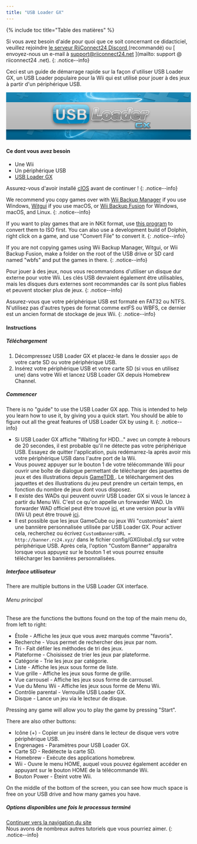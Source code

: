 ```yaml
---
title: "USB Loader GX"
---
```


{% include toc title="Table des matières" %}

Si vous avez besoin d'aide pour quoi que ce soit concernant ce didacticiel, veuillez rejoindre [ le serveur RiiConnect24 Discord ](https://discord.gg/rc24) (recommandé) ou \[ envoyez-nous un e-mail à support@riiconnect24.net \](mailto: support @ riiconnect24 .net).
{: .notice--info}

Ceci est un guide de démarrage rapide sur la façon d'utiliser USB Loader GX, un USB Loader populaire pour la Wii qui est utilisé pour jouer à des jeux à partir d'un périphérique USB.

![USB Loader GX](/images/usbloadergx.png)

#### Ce dont vous avez besoin

* Une Wii
* Un périphérique USB
* [USB Loader GX](https://hbb1.oscwii.org/hbb/usbloader_gx/usbloader_gx.zip)

Assurez-vous d'avoir installé [cIOS](/cios) avant de continuer !
{: .notice--info}

We recommend you copy games over with [Wii Backup Manager](/wiibackupmanager) if you use Windows, [Witgui](https://desairem.com/wordpress/category/witgui-download/) if you use macOS, or [Wii Backup Fusion](https://github.com/larsenv/Wii-Backup-Fusion) for Windows, macOS, and Linux.
{: .notice--info}

If you want to play games that are in NKit format, use [this program](https://gbatemp.net/download/nkit.36157/) to convert them to ISO first. You can also use a development build of Dolphin, right click on a game, and use "Convert File" to convert it.
{: .notice--info}

If you are not copying games using Wii Backup Manager, Witgui, or Wii Backup Fusion, make a folder on the root of the USB drive or SD card named "wbfs" and put the games in there.
{: .notice--info}

Pour jouer à des jeux, nous vous recommandons d'utiliser un disque dur externe pour votre Wii. Les clés USB devraient également être utilisables, mais les disques durs externes sont recommandés car ils sont plus fiables et peuvent stocker plus de jeux.
{: .notice--info}

Assurez-vous que votre périphérique USB est formaté en FAT32 ou NTFS. N'utilisez pas d'autres types de format comme extFS ou WBFS, ce dernier est un ancien format de stockage de jeux Wii.
{: .notice--info}

#### Instructions

##### Téléchargement

1. Décompressez USB Loader GX et placez-le dans le dossier `apps` de votre carte SD ou votre périphérique USB.
2. Insérez votre périphérique USB et votre carte SD (si vous en utilisez une) dans votre Wii et lancez USB Loader GX depuis Homebrew Channel.

##### Commencer

There is no "guide" to use the USB Loader GX app. This is intended to help you learn how to use it, by giving you a quick start. You should be able to figure out all the great features of USB Loader GX by using it.
{: .notice--info}

* Si USB Loader GX affiche "Waiting for HDD..." avec un compte à rebours de 20 secondes, il est probable qu'il ne détecte pas votre périphérique USB. Essayez de quitter l'application, puis redémarrez-la après avoir mis votre périphérique USB dans l'autre port de la Wii.
* Vous pouvez appuyer sur le bouton 1 de votre télécommande Wii pour ouvrir une boîte de dialogue permettant de télécharger des jaquettes de jeux et des illustrations depuis [ GameTDB ](https://gametdb.com/). Le téléchargement des jaquettes et des illustrations du jeu peut prendre un certain temps, en fonction du nombre de jeux dont vous disposez.
* Il existe des WADs qui peuvent ouvrir USB Loader GX si vous le lancez à partir du Menu Wii. C'est ce qu'on appelle un forwarder WAD. Un forwarder WAD officiel peut être trouvé [ici](https://sourceforge.net/projects/usbloadergx/files/Releases/Forwarders/USB%20Loader%20GX-UNEO_Forwarder_5_1_AHBPROT.wad), et une version pour la vWii (Wii U) peut être trouvé [ici](https://sourceforge.net/projects/usbloadergx/files/Releases/Forwarders/USB%20Loader%20GX-UNEO_Forwarder_5_1_AHBPROT_vWii%20%28Fix%29.wad).
* Il est possible que les jeux GameCube ou jeux Wii "customisés" aient une bannière personnalisée utilisée par USB Loader GX. Pour activer cela, recherchez ou écrivez `CustomBannersURL = http://banner.rc24.xyz/` dans le fichier config/GXGlobal.cfg sur votre périphérique USB. Après cela, l'option "Custom Banner" apparaîtra lorsque vous appuyez sur le bouton 1 et vous pourrez ensuite télécharger les bannières personnalisées.

##### Interface utilisateur

There are multiple buttons in the USB Loader GX interface.

###### Menu principal

These are the functions the buttons found on the top of the main menu do, from left to right:

* Étoile - Affiche les jeux que vous avez marqués comme "favoris".
* Recherche - Vous permet de rechercher des jeux par nom.
* Tri - Fait défiler les méthodes de tri des jeux.
* Plateforme - Choisissez de trier les jeux par plateforme.
* Catégorie - Trie les jeux par catégorie.
* Liste - Affiche les jeux sous forme de liste.
* Vue grille - Affiche les jeux sous forme de grille.
* Vue carrousel - Affiche les jeux sous forme de carrousel.
* Vue du Menu Wii - Affiche les jeux sous forme de Menu Wii.
* Contrôle parental - Verrouille USB Loader GX.
* Disque - Lance un jeu via le lecteur de disque.

Pressing any game will allow you to play the game by pressing "Start".

There are also other buttons:

* Icône (+) - Copier un jeu inséré dans le lecteur de disque vers votre périphérique USB.
* Engrenages - Paramètres pour USB Loader GX.
* Carte SD - Redétecte la carte SD.
* Homebrew - Exécute des applications homebrew.
* Wii - Ouvre le menu HOME, auquel vous pouvez également accéder en appuyant sur le bouton HOME de la télécommande Wii.
* Bouton Power - Éteint votre Wii.

On the middle of the bottom of the screen, you can see how much space is free on your USB drive and how many games you have.

##### Options disponibles une fois le processus terminé

[Continuer vers la navigation du site](site-navigation)<br> Nous avons de nombreux autres tutoriels que vous pourriez aimer.
{: .notice--info}

